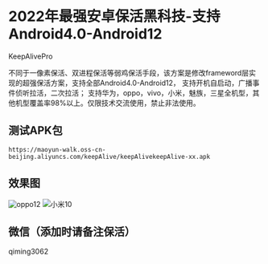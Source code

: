 # 2022年最强安卓保活黑科技-支持Android4.0-Android12

KeepAlivePro

不同于一像素保活、双进程保活等弱鸡保活手段，该方案是修改frameword层实现的超强保活方案，支持全部Android4.0-Android12， 支持开机自启动，广播事件侦听拉活，二次拉活；
支持华为，oppo，vivo，小米，魅族，三星全机型，其他机型覆盖率98%以上。仅限技术交流使用，禁止非法使用。


## 测试APK包
```
https://maoyun-walk.oss-cn-beijing.aliyuncs.com/keepAlive/keepAlivekeepAlive-xx.apk

```
## 效果图

![oppo12](https://keepalive-xie.oss-cn-hangzhou.aliyuncs.com/img/oppo.gif)
![小米10](https://keepalive-xie.oss-cn-hangzhou.aliyuncs.com/img/oppo.gif)


## 微信（添加时请备注保活）

qiming3062

